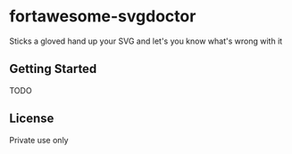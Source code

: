 # fortawesome-svgdoctor

Sticks a gloved hand up your SVG and let's you know what's wrong with it

## Getting Started

TODO

## License

Private use only
